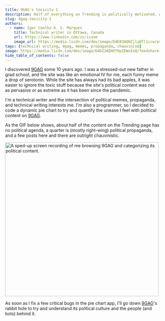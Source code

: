 ```yaml
---
title: 9GAG's toxicity 1
description: Half of everything on Trending is politically motivated. A lot of it is really bad.
slug: 9gag-toxicity-1
authors:
  - name: Igor Coelho A. S. Marques
    title: Technical writer in Ottawa, Canada 
    url: https://www.linkedin.com/in/icasm
    image_url: https://media.licdn.com/dms/image/D4E03AQHZjlq8Tl1ccw/profile-displayphoto-shrink_800_800/0/1705677142126?e=1713398400&v=beta&t=_mzrYXwTu2_-a-Tt-0HKC4utBw9RU3UE5tcg-3wN-gA
tags: [technical writing, 9gag, memes, propaganda, chauvinism]
image: https://media.licdn.com/dms/image/D4D22AQHXT9pIEWuIoQ/feedshare-shrink_800/0/1710534042476?e=1713398400&v=beta&t=GwdoAc1JRnZIGZjZHkxh-Gg7kgsP3SxARrpLI4tMbNc
hide_table_of_contents: false
---
```


I discovered [9GAG](https://www.linkedin.com/company/9gag) some 10 years ago. I was a stressed-out new father in grad school, and the site was like an emotional IV for me, each funny meme a drop of serotonin. While the site has always had its bad apples, it was easier to ignore the toxic stuff because the site's political content was not as pervasive or as extreme as it has been since the pandemic.

I'm a technical writer and the intersection of political memes, propaganda, and technical writing interests me. I'm also a programmer, so I decided to code a dynamic pie chart to try and quantify the unease I feel with political content on [9GAG](https://www.linkedin.com/company/9gag).

As the GIF below shows, about half of the content on the Trending page has no political agenda, a quarter is (mostly right-wing) political propaganda, and a few posts here and there are outright chauvinistic.

<img src="https://media.licdn.com/dms/image/D4D22AQHXT9pIEWuIoQ/feedshare-shrink_800/0/1710534042476?e=1713398400&v=beta&t=GwdoAc1JRnZIGZjZHkxh-Gg7kgsP3SxARrpLI4tMbNc" alt="A sped-up screen recording of me browsing 9GAG and categorizing its political content." width="500" height ="auto"></img>

As soon as I fix a few critical bugs in the pie chart app, I'll go down [9GAG](https://www.linkedin.com/company/9gag)'s rabbit hole to try and understand its political culture and the people (and bots) behind it.
